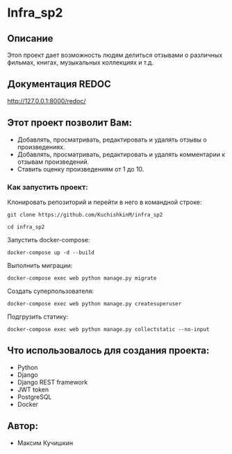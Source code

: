 # Infra_sp2

## Описание

Этоn проект дает возможность людям делиться отзывами о различных фильмах,
книгах, музыкальных коллекциях и т.д.

## Документация REDOC

http://127.0.0.1:8000/redoc/

## Этот проект позволит Вам:

- Добавлять, просматривать, редактировать и удалять отзывы о произведениях.
- Добавлять, просматривать, редактировать и удалять комментарии к отзывам
  произведений.
- Ставить оценку произведениям от 1 до 10.

### Как запустить проект:

Клонировать репозиторий и перейти в него в командной строке:

```
git clone https://github.com/KuchishkinM/infra_sp2
```

```
cd infra_sp2
```

Запустить docker-compose:

```
docker-compose up -d --build 
```


Выполнить миграции:

```
docker-compose exec web python manage.py migrate
```

Создать суперпользователя:

```
docker-compose exec web python manage.py createsuperuser
```

Подгрузить статику:

```
docker-compose exec web python manage.py collectstatic --no-input 
```



## Что использовалось для создания проекта:

- Python
- Django
- Django REST framework
- JWT token
- PostgreSQL
- Docker
## Автор:

- Максим Кучишкин
